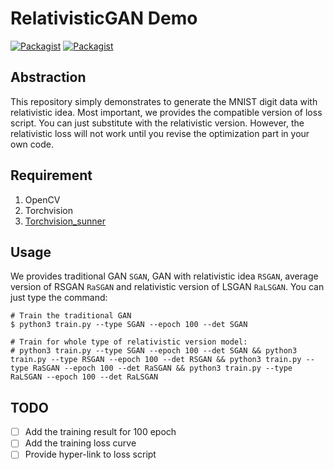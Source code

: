 # RelativisticGAN Demo

[![Packagist](https://img.shields.io/badge/Pytorch-0.4.0-red.svg)]()
[![Packagist](https://img.shields.io/badge/Python-3.5.2-blue.svg)]()

Abstraction
---
This repository simply demonstrates to generate the MNIST digit data with relativistic idea. Most important, we provides the compatible version of loss script. You can just substitute with the relativistic version. However, the relativistic loss will not work until you revise the optimization part in your own code.     

Requirement
---
1. OpenCV
2. Torchvision
3. [Torchvision_sunner](https://github.com/SunnerLi/Torchvision_sunner)

Usage
---
We provides traditional GAN `SGAN`, GAN with relativistic idea `RSGAN`, average version of RSGAN `RaSGAN` and relativistic version of LSGAN `RaLSGAN`. You can just type the command:
```
# Train the traditional GAN
$ python3 train.py --type SGAN --epoch 100 --det SGAN

# Train for whole type of relativistic version model:
# python3 train.py --type SGAN --epoch 100 --det SGAN && python3 train.py --type RSGAN --epoch 100 --det RSGAN && python3 train.py --type RaSGAN --epoch 100 --det RaSGAN && python3 train.py --type RaLSGAN --epoch 100 --det RaLSGAN
```

TODO
---
- [ ] Add the training result for 100 epoch
- [ ] Add the training loss curve
- [ ] Provide hyper-link to loss script
